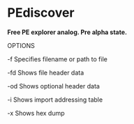 # PEdiscover
**Free PE explorer analog. Pre alpha state.**

OPTIONS

-f Specifies filename or path to file

-fd Shows file header data

-od Shows optional header data

-i Shows import addressing table

-x Shows hex dump
